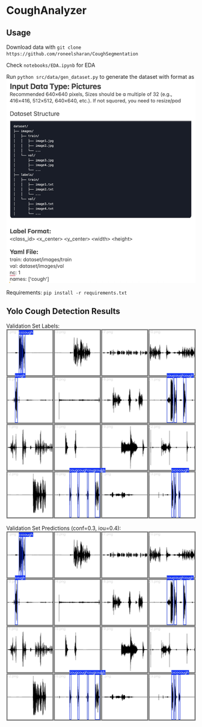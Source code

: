 # CoughAnalyzer

## Usage
Download data with
`git clone https://github.com/roneelsharan/CoughSegmentation`

Check `notebooks/EDA.ipynb` for EDA

Run `python src/data/gen_dataset.py` to generate the dataset with format as
![](figures/data_format.jpg)

Requirements: `pip install -r requirements.txt`


## Yolo Cough Detection Results
Validation Set Labels:
![](src/yolo/runs/detect/val/val_batch0_labels.jpg)

Validation Set Predictions (conf=0.3, iou=0.4):
![](src/yolo/runs/detect/val/val_batch0_labels.jpg)